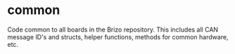 # common
Code common to all boards in the Brizo repository. This includes all CAN message ID's and structs, helper functions, methods for common hardware, etc.
